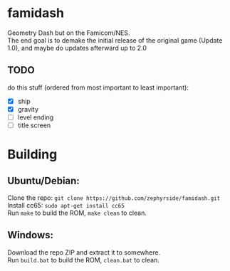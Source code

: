 # famidash

Geometry Dash but on the Famicom/NES.  
The end goal is to demake the initial release of the original game (Update 1.0), and maybe do updates afterward up to 2.0

## TODO

do this stuff (ordered from most important to least important):  
- [X] ship  
- [X] gravity  
- [ ] level ending  
- [ ] title screen  

# Building
## Ubuntu/Debian:  
Clone the repo: ``git clone https://github.com/zephyrside/famidash.git``  
Install cc65: ``sudo apt-get install cc65``  
Run ``make`` to build the ROM, ``make clean`` to clean.    

## Windows:  
Download the repo ZIP and extract it to somewhere.  
Run ``build.bat`` to build the ROM, ``clean.bat`` to clean.  
